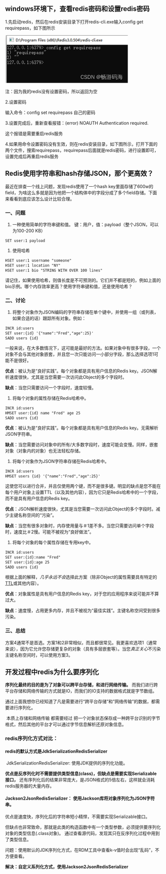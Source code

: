 

## windows环境下，查看redis密码和设置redis密码

1.先启动redis，然后在redis安装目录下打开redis-cli.exe输入config get requirepass，如下图所示

![img](./assets/Redis-扩展/743ef3bdea6d9081a2c72b7f45e5f8e2.png)

注：因为我的redis没有设置密码，所以返回为空

2.设置密码

输入命令：config set requirepass 自己的密码

3.设置完成后，重新查看报错：(error) NOAUTH Authentication required.

这个报错是需要重启redis服务

4.如果用命令设置密码没有生效，则在redis安装目录，如下图所示，打开下面的两个文件，搜索requirepass，requirepass后面就是redis密码，进行设置即可，设置完成后再重启redis服务

## Redis使用字符串和hash存储JSON，那个更高效？

最近在排查一个线上问题，发现redis使用了一个hash key里面存储了600w的field，为啥这么多就是因为他把一个结构体中的字段分成了多个field存储。下面来看看到底应该怎么设计比较合理。

### 一、问题

1. 一种使用简单的字符串键和值。 键：用户，值：payload（整个JSON，可以为100-200 KB）

```shell
SET user:1 payload
```

1. 使用哈希

```shell
HSET user:1 username "someone" 
HSET user:1 location "NY" 
HSET user:1 bio "STRING WITH OVER 100 lines"
```

请记住，如果使用哈希，则值长度是不可预测的。它们并不都是短的，例如上面的bio示例。哪个内存效率更高？使用字符串键和值，还是使用哈希？

### 二、讨论

1. 将整个对象作为JSON编码的字符串存储在单个键中，并使用一组（或列表，如果合适的话）跟踪所有对象。例如：

```shell
INCR id:users
SET user:{id} '{"name":"Fred","age":25}'
SADD users {id}
```

一般来说，在大多数情况下，这可能是最好的方法。如果对象中有很多字段，一个对象不会与其他对象嵌套，并且您一次只能访问一小部分字段，那么选择选项1可能不是很好。

**优点**：被认为是“良好实践”。每个对象都是具有用户信息的Redis key。JSON解析速度很快，尤其是当您需要一次访问此Object的多个字段时。

**缺点**：当您只需要访问一个字段时，速度较慢。

1. 将每个对象的属性存储在Redis哈希中。

```shell
INCR id:users
HMSET user:{id} name "Fred" age 25
SADD users {id}
```

**优点**：被认为是“良好实践”。每个对象都是具有用户信息的Redis key。无需解析JSON字符串。

**缺点**：当您需要访问对象中的所有/大多数字段时，速度可能会变慢。同样，嵌套对象（对象内的对象）也无法轻松存储。

1. 将每个对象作为JSON字符串存储在Redis哈希中。

```shell
INCR id:users
HMSET users {id} '{"name":"Fred","age":25}'
```

这使您可以进行合并，并且仅使用两个键，而不是很多键。明显的缺点是您不能在每个用户对象上设置TTL（以及其他内容），因为它只是Redis哈希中的一个字段，而不是具有用户信息的Redis key。

**优点**：JSON解析速度很快，尤其是当您需要一次访问此Object的多个字段时。减少主键名称空间的“污染”。

**缺点**：当您有很多对象时，内存使用量与＃1差不多。当您只需要访问单个字段时，速度比＃2慢。可能不被视为“良好做法”。

1. 将每个对象的每个属性存储在专用key中。

```shell
INCR id:users
SET user:{id}:name "Fred"
SET user:{id}:age 25
SADD users {id}
```

根据上面的解释，*几乎永远不会*选择此方案（除非Object的属性需要具有特定的[TTL](http://redis.io/commands/expire)或其他内容）。

**优点**：对象属性是具有用户信息的Redis key，对于您的应用程序来说可能并不算过大。

**缺点**：速度慢，占用更多内存，并且不被视为“最佳实践”。主键名称空间受到很多污染。

### 三、总结

方案4通常不是首选。方案1和2非常相似，而且都很常见。我更喜欢选项1（通常来说），因为它允许您存储更复杂的对象（具有多层嵌套等）。当您*真正关心*不污染主键名称空间时，可以使用方案3。

## 开发过程中redis为什么要序列化

​    **序列化最终的目的是为了对象可以跨平台存储，和进行网络传输。** 而我们进行跨平台存储和网络传输的方式就是IO，而我们的IO支持的数据格式就是字节数组。

​    通过上面我想你已经知道了凡是需要进行“跨平台存储”和”网络传输”的数据，都需要进行序列化。

​    本质上存储和网络传输 都需要经过 把一个对象状态保存成一种跨平台识别的字节格式，然后其他的平台才可以通过字节信息解析还原对象信息。

### redis序列化方式对比：

#### redis的默认方式是JdkSerializationRedisSerializer

​    JdkSerializationRedisSerializer: 使用JDK提供的序列化功能。

​    **优点是反序列化时不需要提供类型信息(class)，但缺点是需要实现Serializable接口，** 还有序列化后的结果非常庞大，是JSON格式的5倍左右，这样就会消耗redis服务器的大量内存。

#### Jackson2JsonRedisSerializer： 使用Jackson库将对象序列化为JSON字符串。

​    优点是速度快，序列化后的字符串短小精悍，不需要实现Serializable接口。

​    但缺点也非常致命，那就是此类的构造函数中有一个类型参数，必须提供要序列化对象的类型信息(.class对象)。 通过查看源代码，发现其只在反序列化过程中用到了类型信息。



​    问题：使用默认的JDK序列化方式，在RDM工具中查看k-v值时会出现“乱码”，不方便查看。

​    ****解决：自定义系列化方式，使用Jackson2JsonRedisSerializer****